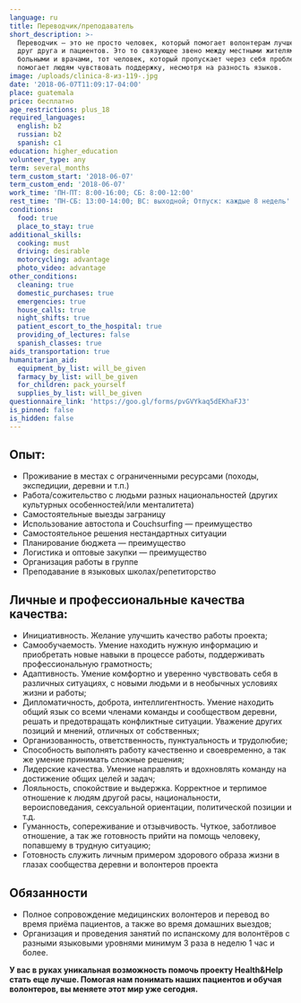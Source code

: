 ```yaml
---
language: ru
title: Переводчик/преподаватель
short_description: >-
  Переводчик — это не просто человек, который помогает волонтерам лучше понимать
  друг друга и пациентов. Это то связующее звено между местными жителями,
  больными и врачами, тот человек, который пропускает через себя проблемы и
  помогает людям чувствовать поддержку, несмотря на разность языков.
image: /uploads/clinica-8-из-119-.jpg
date: '2018-06-07T11:09:17-04:00'
place: guatemala
price: бесплатно
age_restrictions: plus_18
required_languages:
  english: b2
  russian: b2
  spanish: c1
education: higher_education
volunteer_type: any
term: several_months
term_custom_start: '2018-06-07'
term_custom_end: '2018-06-07'
work_time: 'ПН-ПТ: 8:00-16:00; СБ: 8:00-12:00'
rest_time: 'ПН-СБ: 13:00-14:00; ВС: выходной; Отпуск: каждые 8 недель'
conditions:
  food: true
  place_to_stay: true
additional_skills:
  cooking: must
  driving: desirable
  motorcycling: advantage
  photo_video: advantage
other_conditions:
  cleaning: true
  domestic_purchases: true
  emergencies: true
  house_calls: true
  night_shifts: true
  patient_escort_to_the_hospital: true
  providing_of_lectures: false
  spanish_classes: true
aids_transportation: true
humanitarian_aid:
  equipment_by_list: will_be_given
  farmacy_by_list: will_be_given
  for_children: pack_yourself
  supplies_by_list: will_be_given
questionnaire_link: 'https://goo.gl/forms/pvGVYkaq5dEKhaFJ3'
is_pinned: false
is_hidden: false
---
```

## Опыт:

* Проживание в местах с ограниченными ресурсами (походы, экспедиции, деревни и т.п.)
* Работа/сожительство с людьми разных национальностей (других культурных особенностей/или менталитета)
* Самостоятельные выезды заграницу
* Использование автостопа и Couchsurfing — преимущество
* Самостоятельное решения нестандартных ситуации
* Планирование бюджета — преимущество
* Логистика и оптовые закупки — преимущество
* Организация работы в группе
* Преподавание в языковых школах/репетиторство

## Личные и профессиональные качества качества:

* Инициативность. Желание улучшить качество работы проекта;
* Самообучаемость. Умение находить нужную информацию и приобретать новые навыки в процессе работы, поддерживать профессиональную грамотность;
* Адаптивность. Умение комфортно и уверенно чувствовать себя в различных ситуациях, с новыми людьми и в необычных условиях жизни и работы;
* Дипломатичность, доброта, интеллигентность. Умение находить общий язык со всеми членами команды и сообществом деревни, решать и предотвращать конфликтные ситуации. Уважение других позиций и мнений, отличных от собственных;
* Организованность, ответственность, пунктуальность и трудолюбие;
* Способность выполнять работу качественно и своевременно, а так же умение принимать сложные решения;
* Лидерские качества. Умение направлять и вдохновлять команду на достижение общих целей и задач;
* Лояльность, cпокойствие и выдержка. Корректное и терпимое отношение к людям другой расы, национальности, вероисповедания, сексуальной ориентации, политической позиции и т.д.
* Гуманность, сопереживание и отзывчивость. Чуткое, заботливое отношение, а так же готовность прийти на помощь человеку, попавшему в трудную ситуацию;
* Готовность служить личным примером здорового образа жизни в глазах сообщества деревни и волонтеров проекта

## Обязанности

* Полное сопровождение медицинских волонтеров и перевод во время приёма пациентов, а также во время домашних выездов;
* Организация и проведения занятий по испанскому для волонтёров с разными языковыми уровнями минимум 3 раза в неделю 1 час и более.

**У вас в руках уникальная возможность помочь проекту Health&Help стать еще лучше. Помогая нам понимать наших пациентов и обучая волонтеров, вы меняете этот мир уже сегодня.**
